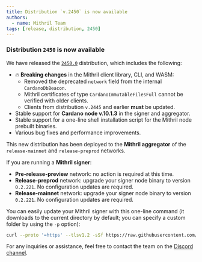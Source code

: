 ```yaml
---
title: Distribution `v.2450` is now available
authors:
  - name: Mithril Team
tags: [release, distribution, 2450]
---
```


### Distribution `2450` is now available

We have released the [`2450.0`](https://github.com/input-output-hk/mithril/releases/tag/2450.0) distribution, which includes the following:

- :fire: **Breaking changes** in the Mithril client library, CLI, and WASM:
  - Removed the deprecated `network` field from the internal `CardanoDbBeacon`.
  - Mithril certificates of type `CardanoImmutableFilesFull` cannot be verified with older clients.
  - Clients from distribution `v.2445` and earlier **must** be updated.
- Stable support for **Cardano node v.10.1.3** in the signer and aggregator.
- Stable support for a one-line shell installation script for the Mithril node prebuilt binaries.
- Various bug fixes and performance improvements.

This new distribution has been deployed to the **Mithril aggregator** of the `release-mainnet` and `release-preprod` networks.

If you are running a **Mithril signer**:

- **Pre-release-preview** network: no action is required at this time.
- **Release-preprod** network: upgrade your signer node binary to version `0.2.221`. No configuration updates are required.
- **Release-mainnet** network: upgrade your signer node binary to version `0.2.221`. No configuration updates are required.

You can easily update your Mithril signer with this one-line command (it downloads to the current directory by default; you can specify a custom folder by using the `-p` option):

```bash
curl --proto '=https' --tlsv1.2 -sSf https://raw.githubusercontent.com/input-output-hk/mithril/refs/heads/main/mithril-install.sh | sh -s -- -c mithril-signer -d 2450.0 -p $(pwd)
```

For any inquiries or assistance, feel free to contact the team on the [Discord channel](https://discord.gg/5kaErDKDRq).
